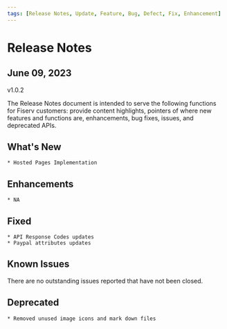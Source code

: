 ```yaml
---
tags: [Release Notes, Update, Feature, Bug, Defect, Fix, Enhancement]
---
```


# Release Notes

## June 09, 2023

v1.0.2

The Release Notes document is intended to serve the following functions for Fiserv customers: provide content highlights, pointers of where new features and functions are, enhancements, bug fixes, issues, and deprecated APIs.

## What's New

<!-- Something new that was added or introduced like documents or services -->

    * Hosted Pages Implementation
 
## Enhancements

    * NA

<!-- Description of an improvement or a change -->

## Fixed

    * API Response Codes updates
    * Paypal attributes updates

<!-- GitHub issue that was fixed. Possible GitHub issue link -->

<!-- Defects fixed in this release include -->

## Known Issues

<!-- A persistent issue that's known and not fixed -->

There are no outstanding issues reported that have not been closed.

## Deprecated

<!-- An endpoint or a payload field regarded as obsolete and best avoided -->

    * Removed unused image icons and mark down files
